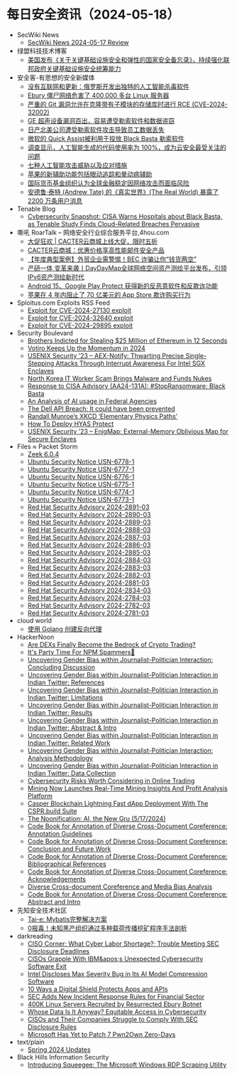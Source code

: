 # 每日安全资讯（2024-05-18）

- SecWiki News
  - [SecWiki News 2024-05-17 Review](http://www.sec-wiki.com/?2024-05-17)
- 绿盟科技技术博客
  - [美国发布《关于关键基础设施安全和弹性的国家安全备忘录》，持续强化联邦政府关键基础设施安全统筹能力](https://blog.nsfocus.net/national-security-memorandum-on-critical-infrastructure-security-and-resilience/)
- 安全客-有思想的安全新媒体
  - [没有互联网和更新：俄罗斯开发出独特的人工智能杀毒软件](https://www.anquanke.com/post/id/296595)
  - [Ebury 僵尸网络危害了 400,000 多台 Linux 服务器](https://www.anquanke.com/post/id/296592)
  - [严重的 Git 漏洞允许在克隆带有子模块的存储库时进行 RCE (CVE-2024-32002)](https://www.anquanke.com/post/id/296589)
  - [GE 超声设备漏洞百出，容易遭受勒索软件和数据盗窃](https://www.anquanke.com/post/id/296586)
  - [日产北美公司遭受勒索软件攻击导致员工数据丢失](https://www.anquanke.com/post/id/296583)
  - [微软的 Quick Assist被利用于投放 Black Basta 勒索软件](https://www.anquanke.com/post/id/296580)
  - [调查显示，人工智能生成的代码使用率为 100%，成为云安全最受关注的问题](https://www.anquanke.com/post/id/296577)
  - [七种人工智能攻击威胁以及应对措施](https://www.anquanke.com/post/id/296574)
  - [苹果的新辅助功能包括眼动追踪和晕动病辅助](https://www.anquanke.com/post/id/296571)
  - [国际货币基金组织认为全球金融稳定因网络攻击而面临风险](https://www.anquanke.com/post/id/296568)
  - [安德鲁·泰特 (Andrew Tate) 的《真实世界》(The Real World) 暴露了 2200 万条用户消息](https://www.anquanke.com/post/id/296565)
- Tenable Blog
  - [Cybersecurity Snapshot: CISA Warns Hospitals about Black Basta, as Tenable Study Finds Cloud-Related Breaches Pervasive](https://www.tenable.com/blog/cybersecurity-snapshot-cisa-warns-hospitals-about-black-basta-as-tenable-study-finds-cloud)
- 嘶吼 RoarTalk – 网络安全行业综合服务平台,4hou.com
  - [大促狂欢 | CACTER云商城上线大促，限时五折](https://www.4hou.com/posts/m0B9)
  - [CACTER云商城：优惠价格享高性能邮件安全产品](https://www.4hou.com/posts/lkAg)
  - [【年度典型案例】外贸企业需警惕！BEC 诈骗让你“钱货两空”](https://www.4hou.com/posts/vxO5)
  - [产研一体 变革来袭丨DayDayMap全球网络空间资产测绘平台发布，引领IPv6资产测绘新时代](https://www.4hou.com/posts/kjzN)
  - [Android 15、Google Play Protect 获得新的反恶意软件和反欺诈功能](https://www.4hou.com/posts/gDvG)
  - [苹果在 4 年内阻止了 70 亿美元的 App Store 欺诈购买行为](https://www.4hou.com/posts/wyP8)
- Sploitus.com Exploits RSS Feed
  - [Exploit for CVE-2024-27130 exploit](https://sploitus.com/exploit?id=BC89A3BE-A57D-5C14-94C4-CF0E88F3527C&utm_source=rss&utm_medium=rss)
  - [Exploit for CVE-2024-32640 exploit](https://sploitus.com/exploit?id=5CC09510-3B10-513F-8E7C-788ECD99C6A6&utm_source=rss&utm_medium=rss)
  - [Exploit for CVE-2024-29895 exploit](https://sploitus.com/exploit?id=47963504-5AEB-5F05-B456-534D5997F3AE&utm_source=rss&utm_medium=rss)
- Security Boulevard
  - [Brothers Indicted for Stealing $25 Million of Ethereum in 12 Seconds](https://securityboulevard.com/2024/05/brothers-indicted-for-stealing-25-million-of-ethereum-in-12-seconds/)
  - [Votiro Keeps Up the Momentum in 2024](https://securityboulevard.com/2024/05/votiro-keeps-up-the-momentum-in-2024/)
  - [USENIX Security ’23 – AEX-Notify: Thwarting Precise Single-Stepping Attacks Through Interrupt Awareness For Intel SGX Enclaves](https://securityboulevard.com/2024/05/usenix-security-23-aex-notify-thwarting-precise-single-stepping-attacks-through-interrupt-awareness-for-intel-sgx-enclaves/)
  - [North Korea IT Worker Scam Brings Malware and Funds Nukes](https://securityboulevard.com/2024/05/dprk-remote-it-jobs-richixbw/)
  - [Response to CISA Advisory (AA24-131A): #StopRansomware: Black Basta](https://securityboulevard.com/2024/05/response-to-cisa-advisory-aa24-131a-stopransomware-black-basta/)
  - [An Analysis of AI usage in Federal Agencies](https://securityboulevard.com/2024/05/an-analysis-of-ai-usage-in-federal-agencies/)
  - [The Dell API Breach: It could have been prevented](https://securityboulevard.com/2024/05/the-dell-api-breach-it-could-have-been-prevented/)
  - [Randall Munroe’s XKCD ‘Elementary Physics Paths’](https://securityboulevard.com/2024/05/randall-munroes-xkcd-elementary-physics-paths/)
  - [How To Deploy HYAS Protect](https://securityboulevard.com/2024/05/how-to-deploy-hyas-protect/)
  - [USENIX Security ’23 – EnigMap: External-Memory Oblivious Map for Secure Enclaves](https://securityboulevard.com/2024/05/usenix-security-23-enigmap-external-memory-oblivious-map-for-secure-enclaves/)
- Files ≈ Packet Storm
  - [Zeek 6.0.4](https://packetstormsecurity.com/files/178619/zeek-6.0.4.tar.gz)
  - [Ubuntu Security Notice USN-6778-1](https://packetstormsecurity.com/files/178618/USN-6778-1.txt)
  - [Ubuntu Security Notice USN-6777-1](https://packetstormsecurity.com/files/178617/USN-6777-1.txt)
  - [Ubuntu Security Notice USN-6776-1](https://packetstormsecurity.com/files/178616/USN-6776-1.txt)
  - [Ubuntu Security Notice USN-6775-1](https://packetstormsecurity.com/files/178615/USN-6775-1.txt)
  - [Ubuntu Security Notice USN-6774-1](https://packetstormsecurity.com/files/178614/USN-6774-1.txt)
  - [Ubuntu Security Notice USN-6773-1](https://packetstormsecurity.com/files/178613/USN-6773-1.txt)
  - [Red Hat Security Advisory 2024-2891-03](https://packetstormsecurity.com/files/178612/RHSA-2024-2891-03.txt)
  - [Red Hat Security Advisory 2024-2890-03](https://packetstormsecurity.com/files/178611/RHSA-2024-2890-03.txt)
  - [Red Hat Security Advisory 2024-2889-03](https://packetstormsecurity.com/files/178610/RHSA-2024-2889-03.txt)
  - [Red Hat Security Advisory 2024-2888-03](https://packetstormsecurity.com/files/178609/RHSA-2024-2888-03.txt)
  - [Red Hat Security Advisory 2024-2887-03](https://packetstormsecurity.com/files/178608/RHSA-2024-2887-03.txt)
  - [Red Hat Security Advisory 2024-2886-03](https://packetstormsecurity.com/files/178607/RHSA-2024-2886-03.txt)
  - [Red Hat Security Advisory 2024-2885-03](https://packetstormsecurity.com/files/178606/RHSA-2024-2885-03.txt)
  - [Red Hat Security Advisory 2024-2884-03](https://packetstormsecurity.com/files/178605/RHSA-2024-2884-03.txt)
  - [Red Hat Security Advisory 2024-2883-03](https://packetstormsecurity.com/files/178604/RHSA-2024-2883-03.txt)
  - [Red Hat Security Advisory 2024-2882-03](https://packetstormsecurity.com/files/178603/RHSA-2024-2882-03.txt)
  - [Red Hat Security Advisory 2024-2881-03](https://packetstormsecurity.com/files/178602/RHSA-2024-2881-03.txt)
  - [Red Hat Security Advisory 2024-2834-03](https://packetstormsecurity.com/files/178601/RHSA-2024-2834-03.txt)
  - [Red Hat Security Advisory 2024-2784-03](https://packetstormsecurity.com/files/178600/RHSA-2024-2784-03.txt)
  - [Red Hat Security Advisory 2024-2782-03](https://packetstormsecurity.com/files/178599/RHSA-2024-2782-03.txt)
  - [Red Hat Security Advisory 2024-2781-03](https://packetstormsecurity.com/files/178598/RHSA-2024-2781-03.txt)
- cloud world
  - [使用 Golang 创建反向代理](https://cloudsjhan.github.io/2024/05/17/%E4%BD%BF%E7%94%A8-Golang-%E5%88%9B%E5%BB%BA%E5%8F%8D%E5%90%91%E4%BB%A3%E7%90%86/)
- HackerNoon
  - [Are DEXs Finally Become the Bedrock of Crypto Trading?](https://hackernoon.com/are-dexs-finally-become-the-bedrock-of-crypto-trading?source=rss)
  - [It's Party Time For NPM Spammers🥳](https://hackernoon.com/its-party-time-for-npm-spammers?source=rss)
  - [Uncovering Gender Bias within Journalist-Politician Interaction: Concluding Discussion](https://hackernoon.com/uncovering-gender-bias-within-journalist-politician-interaction-concluding-discussion?source=rss)
  - [Uncovering Gender Bias within Journalist-Politician Interaction in Indian Twitter: References](https://hackernoon.com/uncovering-gender-bias-within-journalist-politician-interaction-in-indian-twitter-references?source=rss)
  - [Uncovering Gender Bias within Journalist-Politician Interaction in Indian Twitter: Limitations](https://hackernoon.com/uncovering-gender-bias-within-journalist-politician-interaction-in-indian-twitter-limitations?source=rss)
  - [Uncovering Gender Bias within Journalist-Politician Interaction in Indian Twitter: Results](https://hackernoon.com/uncovering-gender-bias-within-journalist-politician-interaction-in-indian-twitter-results?source=rss)
  - [Uncovering Gender Bias within Journalist-Politician Interaction in Indian Twitter: Abstract & Intro](https://hackernoon.com/uncovering-gender-bias-within-journalist-politician-interaction-in-indian-twitter-abstract-and-intro?source=rss)
  - [Uncovering Gender Bias within Journalist-Politician Interaction in Indian Twitter: Related Work](https://hackernoon.com/uncovering-gender-bias-within-journalist-politician-interaction-in-indian-twitter-related-work?source=rss)
  - [Uncovering Gender Bias within Journalist-Politician Interaction: Analysis Methodology](https://hackernoon.com/uncovering-gender-bias-within-journalist-politician-interaction-analysis-methodology?source=rss)
  - [Uncovering Gender Bias within Journalist-Politician Interaction in Indian Twitter: Data Collection](https://hackernoon.com/uncovering-gender-bias-within-journalist-politician-interaction-in-indian-twitter-data-collection?source=rss)
  - [Cybersecurity Risks Worth Considering in Online Trading](https://hackernoon.com/cybersecurity-risks-worth-considering-in-online-trading?source=rss)
  - [Mining Now Launches Real-Time Mining Insights And Profit Analysis Platform](https://hackernoon.com/mining-now-launches-real-time-mining-insights-and-profit-analysis-platform?source=rss)
  - [Casper Blockchain Lightning Fast dApp Deployment With The CSPR.build Suite](https://hackernoon.com/casper-blockchain-lightning-fast-dapp-deployment-with-the-csprbuild-suite?source=rss)
  - [The Noonification: AI, the New Gru (5/17/2024)](https://hackernoon.com/5-17-2024-noonification?source=rss)
  - [Code Book for Annotation of Diverse Cross-Document Coreference: Annotation Guidelines](https://hackernoon.com/code-book-for-annotation-of-diverse-cross-document-coreference-annotation-guidelines?source=rss)
  - [Code Book for Annotation of Diverse Cross-Document Coreference: Conclusion and Future Work](https://hackernoon.com/code-book-for-annotation-of-diverse-cross-document-coreference-conclusion-and-future-work?source=rss)
  - [Code Book for Annotation of Diverse Cross-Document Coreference: Bibliographical References](https://hackernoon.com/code-book-for-annotation-of-diverse-cross-document-coreference-bibliographical-references?source=rss)
  - [Code Book for Annotation of Diverse Cross-Document Coreference: Acknowledgements](https://hackernoon.com/code-book-for-annotation-of-diverse-cross-document-coreference-acknowledgements?source=rss)
  - [Diverse Cross-document Coreference and Media Bias Analysis](https://hackernoon.com/diverse-cross-document-coreference-and-media-bias-analysis?source=rss)
  - [Code Book for Annotation of Diverse Cross-Document Coreference: Abstract and Intro](https://hackernoon.com/code-book-for-annotation-of-diverse-cross-document-coreference-abstract-and-intro?source=rss)
- 先知安全技术社区
  - [Tai-e: Mybatis完整解决方案](https://xz.aliyun.com/t/14525)
  - [0报毒！未知黑产组织通过多种载荷传播挖矿程序手法剖析](https://xz.aliyun.com/t/14524)
- darkreading
  - [CISO Corner: What Cyber Labor Shortage?; Trouble Meeting SEC Disclosure Deadlines](https://www.darkreading.com/cybersecurity-operations/ciso-corner-cyber-labor-shortage-trouble-meeting-sec-disclosure-deadlines)
  - [CISOs Grapple With IBM&amp;apos;s Unexpected Cybersecurity Software Exit](https://www.darkreading.com/cybersecurity-analytics/ciso-grapple-with-ibm-unexpected-cybersecurity-software-exit)
  - [Intel Discloses Max Severity Bug in Its AI Model Compression Software](https://www.darkreading.com/cyber-risk/intel-discloses-max-severity-bug-in-its-ai-model-compression-software)
  - [10 Ways a Digital Shield Protects Apps and APIs](https://www.darkreading.com/cloud-security/10-ways-a-digital-shield-protects-apps-and-apis-in-a-distributed-cloud-world)
  - [SEC Adds New Incident Response Rules for Financial Sector](https://www.darkreading.com/cyber-risk/sec-adds-new-incident-response-rules-for-financial-sector)
  - [400K Linux Servers Recruited by Resurrected Ebury Botnet](https://www.darkreading.com/threat-intelligence/400k-linux-servers-recruited-by-resurrected-ebury-botnet)
  - [Whose Data Is It Anyway? Equitable Access in Cybersecurity](https://www.darkreading.com/cybersecurity-operations/whose-data-is-it-anyway-equitable-access-in-cybersecurity)
  - [CISOs and Their Companies Struggle to Comply With SEC Disclosure Rules](https://www.darkreading.com/cybersecurity-operations/cisos-and-their-companies-struggle-to-comply-with-sec-disclosure-rules)
  - [Microsoft Has Yet to Patch 7 Pwn2Own Zero-Days](https://www.darkreading.com/vulnerabilities-threats/microsoft-has-yet-to-patch-7-pwn2own-zero-days)
- text/plain
  - [Spring 2024 Updates](https://textslashplain.com/2024/05/17/spring-2024-updates/)
- Black Hills Information Security
  - [Introducing Squeegee: The Microsoft Windows RDP Scraping Utility](https://www.blackhillsinfosec.com/introducing-squeegee-the-microsoft-windows-rdp-scraping-utility/)
